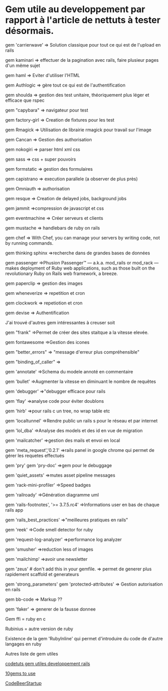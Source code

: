 # Gem utile au developpement par rapport à l'article de nettuts à tester désormais.


gem 'carrierwave'
=> Solution classique pour tout ce qui est de l'upload en rails

gem kaminari 
=> effectuer de la pagination avec rails, faire plusieur pages d'un même sujet

gem haml
=> Eviter d'utiliser l'HTML

gem Authlogic
=> gère tout ce qui est de l'authentification

gem shoulda 
=> gestion des test unitaire, théoriquement plus léger et efficace que rspec

gem "capybara"
=> navigateur pour test

gem factory-girl
=> Creation de fixtures pour les test

gem Rmagick
=> Utilisation de librairie rmagick pour travail sur l'image

gem Cancan
=> Gestion des authorisation 

gem nokogiri
=> parser html xml css

gem sass 
=> css + super pouvoirs

gem formstatic
=> gestion des formulaires

gem capistrano 
=> execution parallele (a observer de plus près)

gem Omniauth
=> authorisation

gem resque
=> Creation de delayed jobs, background jobs

gem jammit 
=>compression de javascript et css

gem eventmachine
=> Créer serveurs et clients

gem mustache
=> handlebars de ruby on rails

gem chef
=> With Chef, you can manage your servers by writing code, not by running commands.

gem thinking sphinx
=>recherche dans de grandes bases de données

gem passenger 
=>Phusion Passenger™ — a.k.a. mod_rails or mod_rack — makes deployment of Ruby web applications, such as those built on the revolutionary Ruby on Rails web framework, a breeze.

gem paperclip
=> gestion des images

gem wheneverize
=> repetition et cron 

gem clockwork
=> repetiotion et cron

gem devise
=> Authentification

J'ai trouvé d'autres gem intéressantes à creuser soit 

gem "frank"
=>Permet de créer des sites staitque a la vitesse elevée.

gem fontawesome
=>Gestion des icones

gem "better_errors"
=> "message d'erreur plus compréhensible"

gem "binding_of_caller"
=>

gem 'annotate'
=>Schema du modele annoté en commentaire

gem 'bullet'
=>Augmenter la vitesse en diminuant le nombre de requêtes

gem 'debugger'
=>"debugger efficace pour rails

gem 'flay'
=>analyse code pour éviter doublons

gem 'hirb'
=>pour rails c un tree, no wrap table etc

gem 'localtunnel'
=>Rendre public un rails s pour le réseau et par internet

gem 'lol_dba'
=>Analyse des models et des id en vue de migration

gem 'mailcatcher'
=>gestion des mails et envoi en local

gem 'meta_request','0.2.1'
=>rails panel in google chrome qui permet de gérer les requetes effectués

gem 'pry'
gem 'pry-doc'
=>gem pour le debuggage

gem 'quiet_assets'
=>mutes asset pipeline messages

gem 'rack-mini-profiler'
=>Speed badges

gem 'railroady'
=>Génération diagramme uml

gem 'rails-footnotes', '>= 3.7.5.rc4'
=>Informations user en bas de chaque rails app

gem 'rails_best_practices'
=>"meilleures pratiques en rails"

gem 'reek'
=>Code smell detector for ruby

gem 'request-log-analyzer'
=>performance log analyzer

gem 'smusher'
=>reduction less of images

gem 'mailchimp'
=>avoir une newsletter

gem 'zeus' # don't add this in your gemfile.
=> permet de generer plus rapidement scaffold et generateurs

gem 'strong_parameters'
gem 'protected-attributes'
=> Gestion autorisation en rails


gem bb-code
=> Markup ??

gem 'faker'
=> generer de la fausse donnee


Gem ffi = ruby en c

Rubinius = autre version de ruby



Existence de la gem 'RubyInline' qui permet d'introduire du code de d'autre langages en ruby

Autres liste de gem utiles

[codetuts gem utiles developpement rails](http://code.tutsplus.com/articles/24-extremely-useful-ruby-gems-for-web-development--net-23863)

[10gems to use](http://blog.teamtreehouse.com/10-must-have-ruby-gems)

[CodeBeerStartup](http://www.codebeerstartups.com/2013/04/must-have-gems-for-development-machine-in-ruby-on-rails/#.UxEzqNuRA5Y)